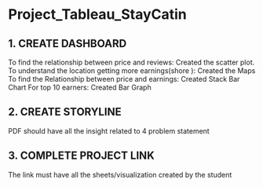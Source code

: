 # Project_Tableau_StayCatin

## 1. CREATE DASHBOARD
  To find the relationship between price and reviews: Created the scatter plot.
  To understand the location getting more earnings(shore ): Created the Maps
  To find the Relationship between price and earnings: Created Stack Bar Chart
  For top 10 earners: Created Bar Graph

## 2. CREATE STORYLINE
  PDF should have all the insight related to 4 problem statement

## 3. COMPLETE PROJECT LINK
  The link must have all the sheets/visualization created by the student
